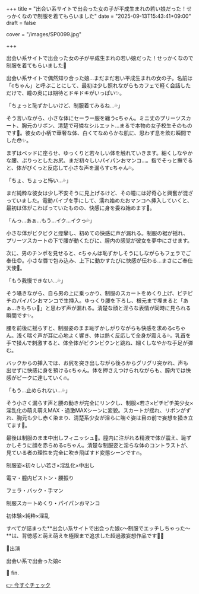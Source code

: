 +++
title = "出会い系サイトで出会った女の子が平成生まれの若い娘だった！せっかくなので制服を着てもらいました"
date = "2025-09-13T15:43:41+09:00"
draft = false

cover = "/images/SP0099.jpg"

+++



出会い系サイトで出会った女の子が平成生まれの若い娘だった！せっかくなので制服を着てもらいました💓



出会い系サイトで偶然知り合った娘…まだまだ若い平成生まれの女の子。名前は「cちゃん」と呼ぶことにして、最初は少し照れながらもカフェで軽く会話しただけで、瞳の奥には期待とドキドキがいっぱい✨。



「ちょっと恥ずかしいけど、制服着てみるね…💦」



そう言いながら、小さな体にセーラー服を纏うcちゃん。ミニ丈のプリーツスカート、胸元のリボン、清楚で可憐なシルエット…まるで本物の女子校生そのものです💖。彼女の小柄で華奢な体、白くてなめらかな肌に、思わず息を飲む瞬間でした😳✨。



まずはベッドに座らせ、ゆっくりと若々しい体を触れていきます。細くしなやかな腰、ぷりっとしたお尻、まだ初々しいパイパンおマンコ…。指でそっと撫でると、体がびくっと反応して小さな声を漏らすcちゃん💦。



「ちょ、ちょっと怖い…💦」



まだ純粋な彼女は少し不安そうに見上げるけど、その瞳には好奇心と興奮が混ざっていました。電動バイブを手にして、濡れ始めたおマンコへ挿入していくと、最初は体がこわばっていたものの、快感に身を委ね始めます💖。



「んっ…あぁ…もう…イク…イクっ💦」



小さな体がビクビクと痙攣し、初めての快感に声が漏れる。制服の裾が揺れ、プリーツスカートの下で腰が動くたびに、膣内の感覚が彼女を夢中にさせます。



次に、男のチンポを見せると、cちゃんは恥ずかしそうにしながらもフェラでご奉仕😍。小さな唇で包み込み、上下に動かすたびに快感が伝わる…まさにご奉仕天使💓。



「もう我慢できない…💦」



そう囁きながら、自ら男の上に乗っかり、制服のスカートをめくり上げ、ピチピチのパイパンおマンコで生挿入。ゆっくり腰を下ろし、根元まで埋まると「あぁ…きもちぃ💓」と思わず声が漏れる。清楚な顔と淫らな表情が同時に見られる瞬間です✨。



腰を前後に揺らすと、制服姿のまま恥ずかしがりながらも快感を求めるcちゃん。浅く喘ぐ声が耳に心地よく響き、体は熱く反応して全身が震える💦。乳首を手で揉んで刺激すると、体全体がビクンビクンと跳ね、細くしなやかな手足が弾む。



バックからの挿入では、お尻を突き出しながら後ろからグリグリ突かれ、声も出せずに快感に身を預けるcちゃん。体を押さえつけられながらも、膣内では快感がピークに達していく🔥。



「もう…止められない…💦」



そう小さく漏らす声と腰の動きが完全にリンクし、制服×若さ×ピチピチ美少女×淫乱化の萌え萌えMAX・過激MAXシーンに変貌。スカートが揺れ、リボンがずれ、胸元も少し赤く染まり、清楚系少女が淫らに喘ぐ姿は目の前で妄想を掻き立てます💖。



最後は制服のまま中出しフィニッシュ💓。膣内に注がれる精液で体が震え、恥ずかしそうに顔を赤らめるcちゃん。清楚な制服姿と淫らな体のコントラストが、見ている者の理性を完全に吹き飛ばすド変態シーンです🔥。



制服姿×初々しい若さ×淫乱化×中出し



電マ・膣内ピストン・腰振り



フェラ・バック・手マン



制服スカートめくり・パイパンおマンコ



初体験×純粋×淫乱



すべてが詰まった\*\*出会い系サイトで出会った娘c〜制服でエッチしちゃった〜\*\*は、背徳感と萌え萌えを極限まで追求した超過激妄想作品です💖✨



💖出演

出会い系で出会った娘c



💖 fin.



[👉 今すぐチェック](https://clear-tv.com/Direct/9290999-290-82844/moviepages/121421_001/index.html)

